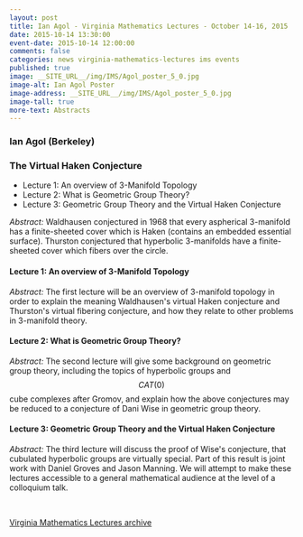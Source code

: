 ```yaml
---
layout: post
title: Ian Agol - Virginia Mathematics Lectures - October 14-16, 2015
date: 2015-10-14 13:30:00
event-date: 2015-10-14 12:00:00
comments: false
categories: news virginia-mathematics-lectures ims events
published: true
image: __SITE_URL__/img/IMS/Agol_poster_5_0.jpg
image-alt: Ian Agol Poster
image-address: __SITE_URL__/img/IMS/Agol_poster_5_0.jpg
image-tall: true
more-text: Abstracts
---
```


<h3 class="mt-3 mb-4">Ian Agol (Berkeley)</h3>

### The Virtual Haken Conjecture

- Lecture 1: An overview of 3-Manifold Topology
- Lecture 2: What is Geometric Group Theory?
- Lecture 3: Geometric Group Theory and the Virtual Haken Conjecture

<!--more-->


*Abstract:* Waldhausen conjectured in 1968 that every aspherical 3-manifold has a finite-sheeted cover which is Haken (contains an embedded essential surface). Thurston conjectured that hyperbolic 3-manifolds have a finite-sheeted cover which fibers over the circle.

#### Lecture 1: An overview of 3-Manifold Topology

*Abstract:* The first lecture will be an overview of  3-manifold topology in order to explain the meaning Waldhausen's virtual Haken conjecture and Thurston's virtual fibering conjecture, and how they relate to other problems in 3-manifold theory.


#### Lecture 2: What is Geometric Group Theory?

*Abstract:* The second lecture will give some background on geometric group theory, including the topics of hyperbolic groups and $$CAT(0)$$ cube complexes after Gromov, and explain how the above conjectures may be reduced to a conjecture of Dani Wise in geometric group theory.


#### Lecture 3: Geometric Group Theory and the Virtual Haken Conjecture

*Abstract:*  The third lecture will discuss the proof of Wise's conjecture, that cubulated hyperbolic groups are virtually special. Part of this result is joint work with Daniel Groves and Jason Manning. We will attempt to make these lectures accessible to a general mathematical audience at the level of a colloquium talk.


<br>

[Virginia Mathematics Lectures archive]({{site.url}}/ims/lectures)
